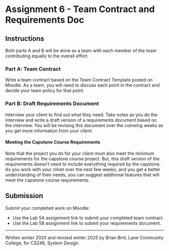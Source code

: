 # Assignment 6 - Team Contract and Requirements Doc

## Instructions

Both parts A and B will be done as a team with each member of the team contributing equally to the overall effort.

### Part A: Team Contract

Write a team contract based on the Team Contract Template posted on Moodle. As a team, you will need to discuss each point in the contract and decide your team policy for that point.

### Part B: Draft Requirements Document

Interview your client to find out what they need. Take notes as you do the interview and write a draft version of a requirements document based on the interview. You will be revising this document over the comeing weeks as you get more information from your client.

#### Meeting the Capstone Course Requirements

Note that the project you do for your client must also meet the minimum requirements for the capstone course project. But, this draft version of the requirements doesn't need to include everything required by the capstone. As you work with your clinet over the next few weeks, and you get a better understanding of their needs, you can suggest additional features that will meet the capstone course requirements.

## Submission

Submit your completed work on Moodle:

- Use the Lab 5A assignment link to submit your completed team contract.
- Use the Lab 5B assignment link to submit your requirements document.




-----------------------------------------------

Written winter 2020 and revised winter <time>2025</time> by  Brian Bird, Lane Community College, for CS246, System Design.